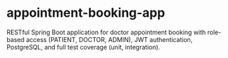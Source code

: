 # appointment-booking-app
RESTful Spring Boot application for doctor appointment booking with role-based access (PATIENT, DOCTOR, ADMIN), JWT authentication, PostgreSQL, and full test coverage (unit, integration).

